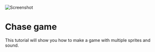 ![Screenshot](screenshot.png)

# Chase game

This tutorial will show you how to make a game with multiple sprites and sound.
